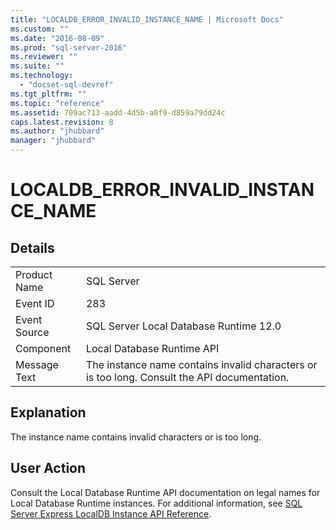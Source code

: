 ```yaml
---
title: "LOCALDB_ERROR_INVALID_INSTANCE_NAME | Microsoft Docs"
ms.custom: ""
ms.date: "2016-08-09"
ms.prod: "sql-server-2016"
ms.reviewer: ""
ms.suite: ""
ms.technology: 
  - "docset-sql-devref"
ms.tgt_pltfrm: ""
ms.topic: "reference"
ms.assetid: 709ac713-aadd-4d5b-a0f9-d859a79dd24c
caps.latest.revision: 8
ms.author: "jhubbard"
manager: "jhubbard"
---
```

# LOCALDB_ERROR_INVALID_INSTANCE_NAME
    
## Details  
  
|||  
|-|-|  
|Product Name|SQL Server|  
|Event ID|283|  
|Event Source|SQL Server Local Database Runtime 12.0|  
|Component|Local Database Runtime API|  
|Message Text|The instance name contains invalid characters or is too long. Consult the API documentation.|  
  
## Explanation  
 The instance name contains invalid characters or is too long.  
  
## User Action  
 Consult the Local Database Runtime API documentation on legal names for Local Database Runtime instances.  For additional information, see [SQL Server Express LocalDB Instance API Reference](SQL%20Server%20Express%20LocalDB%20Instance%20API%20Reference.md).
  
  
